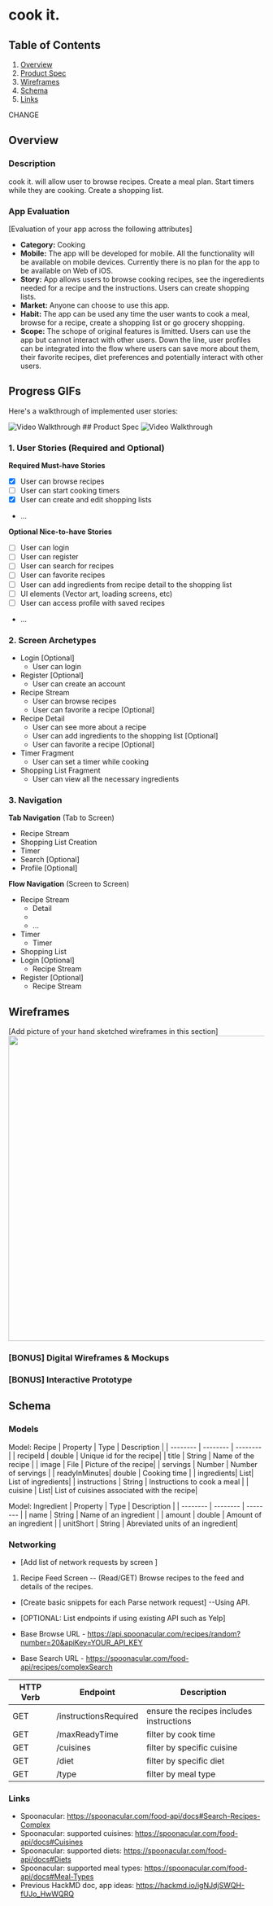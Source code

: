 # cook it.

## Table of Contents
1. [Overview](#Overview)
1. [Product Spec](#Product-Spec)
1. [Wireframes](#Wireframes)
2. [Schema](#Schema)
3. [Links](#Links)

CHANGE 

## Overview
### Description
cook it. will allow user to browse recipes. Create a meal plan. Start timers while they are cooking. Create a shopping list. 

### App Evaluation
[Evaluation of your app across the following attributes]
- **Category:** Cooking
- **Mobile:** The app will be developed for mobile. All the functionality will be available on mobile devices. Currently there is no plan for the app to be available on Web of iOS.
- **Story:** App allows users to browse cooking recipes, see the ingeredients needed for a recipe and the instructions. Users can create shopping lists.
- **Market:** Anyone can choose to use this app. 
- **Habit:** The app can be used any time the user wants to cook a meal, browse for a recipe, create a shopping list or go grocery shopping.
- **Scope:** The schope of original features is limitted. Users can use the app but cannot interact with other users. Down the line, user profiles can be integrated into the flow where users can save more about them, their favorite recipes, diet preferences and potentially interact with other users.

## Progress GIFs

Here's a walkthrough of implemented user stories:

<img src='https://github.com/2021CodePathAndroid/cookit./blob/Kristina/GIFs/RecipeMain_v1_Demo.gif' title='Recipe Feed' width='' alt='Video Walkthrough' />
## Product Spec
<img src='GIFs/shoppinglist.gif' title='Shopping List' width='' alt='Video Walkthrough' />

### 1. User Stories (Required and Optional)

**Required Must-have Stories**

- [x] User can browse recipes
- [ ] User can start cooking timers
- [x] User can create and edit shopping lists
* ...

**Optional Nice-to-have Stories**

- [ ] User can login
- [ ] User can register 
- [ ] User can search for recipes
- [ ] User can favorite recipes
- [ ] User can add ingredients from recipe detail to the shopping list
- [ ] UI elements (Vector art, loading screens, etc)
- [ ] User can access profile with saved recipes
* ...

### 2. Screen Archetypes

* Login [Optional]
   * User can login
* Register [Optional]
    * User can create an account
* Recipe Stream
    * User can browse recipes
    * User can favorite a recipe [Optional]
* Recipe Detail
    * User can see more about a recipe
    * User can add ingredients to the shopping list [Optional]
    * User can favorite a recipe [Optional]
* Timer Fragment
    * User can set a timer while cooking
* Shopping List Fragment
    * User can view all the necessary ingredients

### 3. Navigation

**Tab Navigation** (Tab to Screen)

* Recipe Stream
* Shopping List Creation
* Timer
* Search [Optional]
* Profile [Optional]

**Flow Navigation** (Screen to Screen)

* Recipe Stream
   * Detail
   * 
   * ...
* Timer
   * Timer 
* Shopping List
* Login [Optional]
    * Recipe Stream
* Register [Optional]
    * Recipe Stream

## Wireframes
[Add picture of your hand sketched wireframes in this section]
<img src="https://i.imgur.com/WgUzs8U.jpg" width=600>

### [BONUS] Digital Wireframes & Mockups

### [BONUS] Interactive Prototype

## Schema 

### Models

Model: Recipe
| Property | Type     | Description |
| -------- | -------- | --------    |
| recipeId | double   | Unique id for the recipe|
| title    | String   | Name of the recipe |
| image    | File     | Picture of the recipe|
| servings | Number   | Number of servings |
| readyInMinutes| double | Cooking time |
| ingredients| List<Ingredient>| List of ingredients|
| instructions | String | Instructions to cook a meal |
| cuisine | List<String>| List of cuisines associated with the recipe|

Model: Ingredient
| Property | Type     | Description |
| -------- | -------- | -------- |
| name     | String     | Name of an ingredient     |
| amount   | double     | Amount of an ingredient |
| unitShort | String | Abreviated units of an ingredient|



### Networking
- [Add list of network requests by screen ]
1. Recipe Feed Screen
-- (Read/GET) Browse recipes to the feed and details of the recipes.
- [Create basic snippets for each Parse network request]
--Using API.

- [OPTIONAL: List endpoints if using existing API such as Yelp]

- Base Browse URL - https://api.spoonacular.com/recipes/random?number=20&apiKey=YOUR_API_KEY
- Base Search URL - https://spoonacular.com/food-api/recipes/complexSearch

| HTTP Verb | Endpoint | Description |
| -------- | -------- | -------- |
| GET      | /instructionsRequired | ensure the recipes includes instructions   |
|GET       | /maxReadyTime| filter by cook time|
|GET       | /cuisines | filter by specific cuisine| 
| GET      | /diet     | filter by specific diet|
|GET       | /type     | filter by meal type|

### Links
- Spoonacular: https://spoonacular.com/food-api/docs#Search-Recipes-Complex
- Spoonacular: supported cuisines: https://spoonacular.com/food-api/docs#Cuisines
- Spoonacular: supported diets: https://spoonacular.com/food-api/docs#Diets
- Spoonacular: supported meal types: https://spoonacular.com/food-api/docs#Meal-Types
- Previous HackMD doc, app ideas: https://hackmd.io/igNJdjSWQH-fUJo_HwWQRQ

